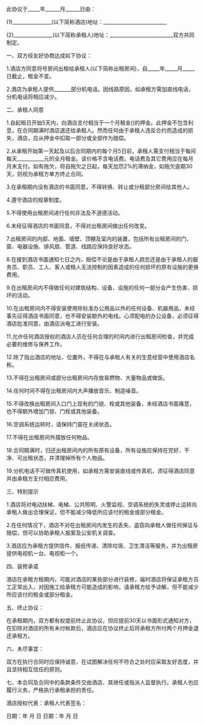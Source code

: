
 


此协议于_____年______月______日由：


(1)________________(以下简称酒店)地址：__________________________


(2)________________(以下简称承租人)地址：__________________________双方共同制定。


一、双方经友好协商达成如下协议：


1.酒店方同意将号房间出租给承租人(以下简称出租房间)，自_____年_____月_____日截止，租金不变。


2.酒店为承租人提供_______部分机电话。因线路原因，如承租方需加直线电话，分机电话将相应减少。


二、承租人同意


1.自起租日开始5天内，向酒店支付相当于一个月租金()的押金。此押金不包含利息，在合同期满时酒店退还给承租人。然而任何由于承租人违反合约而造成的损失，酒店，应从押金中扣取一部分或全部作为赔偿。


2.从承租开始第一天起及以后合同期内的每个月5日前，承租人需支付相当于每间每天___________元的全月租金。该价格不含电话费。电话费及其它费用应在每月月末支付。如有拖欠，将自拖欠之日起，每天加罚2%的滞纳金，如拖欠逾期30天，则视为承租方单方终止合同。


3.在承租期内没有酒店的书面同意，不得转换、转让或分租部分房间给其他人。


4.遵守酒店的规章制度。


5.不得使用出租房间进行任何非法及不道德活动。


6.未经征得酒店的书面同意，不得对出租房间做出任何改变。


7.出租房间的内部、地面、墙壁、顶棚及室内的装置，包括所有出租房间的门、窗、电器设施、排风扇、管道、线路应保持良好状态。


8.在接到酒店书面通知七日之内，赔偿不论是由于承租人疏忽还是由于承租人的服务员、职员、工人、客人或租人无法控制的因素造成的任何损坏的原有设施的更换费用。


9.在出租房间内不得做任何对建筑结构、设备、设施的任何一部分会产生伤害、损坏的活动。


10.在出租房间内不得安装使用除标准办公用品以外的任何设备、机器用品，未经事先征得酒店书面同意，也不得安装额外的电线。心须配电的办公设备，必须征得酒店批准同意，由酒店派电工进行安装。


11.允许任何酒店授权的酒店人员在任何合理的时间内进行出租房间检查，并完成必要的维修与保养工作。


12.除了指出酒店的地址、位置外，不得在与承租人有关的生意经营中使用酒店名称。


13.不得在出租房间或部分出租房间内存放易燃物、大量物品或做饭。


14.任何时间不得在出租房间内大声播放音乐、制造噪音。


15.不得改换出租房间入口门上现有的门锁、栓或其他装备，未经酒店书面痛意，也不得额外增加门锁、门栓或其他装备。


16.空调系统运转时，请保持门窗在关闭状态。


17.不得在出租房间外摆放任何物品。


18.合同期满时，归还出租房间内的所有原有设备，所有设施应保持在完好、干净、可出租状态，并清理掉所有个人物品。


19.分机电话不可做传真机使用，如承租方需安装直线或传真机，须征得酒店同意并由承租方支付相应费用。


三、特别提示


1.酒店将对电动扶梯、电梯、公共照明、火警监视、空调系统的失灵或停止运转向承租人做出合理保证，但不能减少降低所应该付的租金或部分租金。


2.在任何情况下，酒店不对在出租房间内发生的丢失、盗窃向承租人做任何保证与赔偿，但可以协助承租人报案及公安机关调查。


3.酒店应为承租方提供信件、报纸传递、清除垃圾、卫生清洁等服务，并为出租房提供电视机一台、电视柜一个。


四、装修承诺


酒店在承租方租期内，可能对酒店的某些部分进行装修，届时酒店将保证承租方员工正常出入，对因施工给承租方可能造成的影响，请承租方给予谅解，但不能减少所应该付的租金或部分租金。


五、终止协议：


在承租期内，双方都有权提前终止此协议，但应提前30天以书面形式通知对方，在扣除对酒店的所有未付帐款后，酒店应在协议终止后将承租方所付两个月押金退还承租方。


六、未尽事宜：


双方在执行合同时应保持诚意，在试图解决任何不符合之处时应采取友好态度，并且坚持相互信任的原则。


七、本合同及合同中的条款条件交由酒店、其继任或指派人监督执行。承租人也应履行义务，严格执行承租承担的责任。


酒店授权代表：承租人代表签名：


日期：年 月 日 日期：年 月 日
 


 

 
 
 
 
 
  


  
 

  


  


  
 
 
 
 

